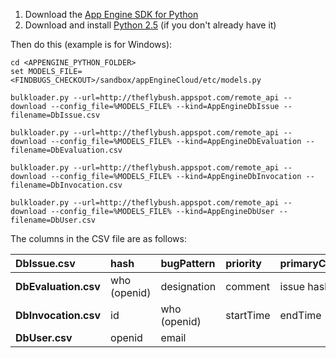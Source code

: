   1. Download the [App Engine SDK for Python](http://code.google.com/appengine/downloads.html#Google_App_Engine_SDK_for_Python)
  1. Download and install [Python 2.5](http://www.python.org/download/releases/2.5/) (if you don't already have it)

Then do this (example is for Windows):

```
cd <APPENGINE_PYTHON_FOLDER>
set MODELS_FILE=<FINDBUGS_CHECKOUT>/sandbox/appEngineCloud/etc/models.py

bulkloader.py --url=http://theflybush.appspot.com/remote_api --download --config_file=%MODELS_FILE% --kind=AppEngineDbIssue --filename=DbIssue.csv

bulkloader.py --url=http://theflybush.appspot.com/remote_api --download --config_file=%MODELS_FILE% --kind=AppEngineDbEvaluation --filename=DbEvaluation.csv

bulkloader.py --url=http://theflybush.appspot.com/remote_api --download --config_file=%MODELS_FILE% --kind=AppEngineDbInvocation --filename=DbInvocation.csv

bulkloader.py --url=http://theflybush.appspot.com/remote_api --download --config_file=%MODELS_FILE% --kind=AppEngineDbUser --filename=DbUser.csv
```

The columns in the CSV file are as follows:

| **DbIssue.csv** | hash | bugPattern | priority | primaryClass | firstSeen | lastSeen | bugLink |
|:----------------|:-----|:-----------|:---------|:-------------|:----------|:---------|:--------|
| **DbEvaluation.csv** | who (openid) | designation | comment  | issue hash   | when      | invocation id |
| **DbInvocation.csv** | id   | who (openid) | startTime | endTime      |
| **DbUser.csv**  | openid | email      |